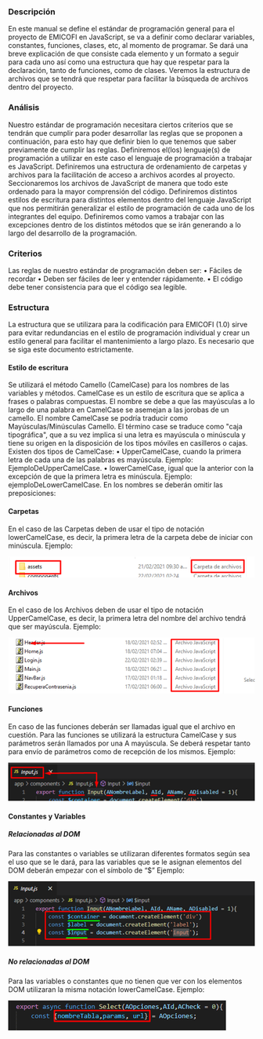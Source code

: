 ### Descripción
En este manual se define el estándar de programación general para el proyecto de EMICOFI en JavaScript, se va a definir como declarar variables, constantes, funciones, clases, etc, al momento de programar. Se dará una breve explicación de que consiste cada elemento y un formato a seguir para cada uno así como una estructura que hay que respetar para la declaración, tanto de funciones, como de clases. Veremos la estructura de archivos que se tendrá que respetar para facilitar la búsqueda de archivos dentro del proyecto.

### Análisis
Nuestro estándar de programación necesitara ciertos criterios que se tendrán que cumplir para poder desarrollar las reglas que se proponen a continuación, para esto hay que definir bien lo que tenemos que saber previamente de cumplir las reglas.
Definiremos el(los) lenguaje(s) de programación a utilizar en este caso el lenguaje de programación a trabajar es JavaScript.
Definiremos una estructura de ordenamiento de carpetas y archivos para la facilitación de acceso a archivos acordes al proyecto.
Seccionaremos los archivos de JavaScript de manera que todo este ordenado para la mayor comprensión del código.
Definiremos distintos estilos de escritura para distintos elementos dentro del lenguaje JavaScript que nos permitirán generalizar el estilo de programación de cada uno de los integrantes del equipo.
Definiremos como vamos a trabajar con las excepciones dentro de los distintos métodos que se irán generando a lo largo del desarrollo de la programación.

### Criterios
Las reglas de nuestro estándar de programación deben ser:
•	Fáciles de recordar
•	Deben ser fáciles de leer y entender rápidamente.
•	El código debe tener consistencia para que el código sea legible.

### Estructura
La estructura que se utilizara para la codificación para EMICOFI (1.0) sirve para evitar redundancias en el estilo de programación individual y crear un estilo general para facilitar el mantenimiento a largo plazo. Es necesario que se siga este documento estrictamente.

#### Estilo de escritura
Se utilizará el método Camello (CamelCase) para los nombres de las variables y métodos. 
CamelCase es un estilo de escritura que se aplica a frases o palabras compuestas. 
El nombre se debe a que las mayúsculas a lo largo de una palabra en CamelCase se asemejan a las jorobas de un camello. 
El nombre CamelCase se podría traducir como Mayúsculas/Minúsculas Camello. 
El término case se traduce como "caja tipográfica", que a su vez implica si una letra es mayúscula o minúscula y tiene su origen en la disposición de los tipos móviles en casilleros o cajas. 
Existen dos tipos de CamelCase: 
•	UpperCamelCase, cuando la primera letra de cada una de las palabras es mayúscula. Ejemplo: EjemploDeUpperCamelCase. 
•	lowerCamelCase, igual que la anterior con la excepción de que la primera letra es minúscula. Ejemplo: ejemploDeLowerCamelCase. 
En los nombres se deberán omitir las preposiciones: 

#### Carpetas
En el caso de las Carpetas deben de usar el tipo de notación lowerCamelCase, es decir, la primera letra de la carpeta debe de iniciar con minúscula.
Ejemplo:

![Imagen de como se deben nombrar las carpertas](/imagenes/ReglasCodificacion/carpetas.png)

#### Archivos
En el caso de los Archivos deben de usar el tipo de notación UpperCamelCase, es decir, la primera letra del nombre del archivo tendrá que ser mayúscula.
Ejemplo:

![Imagen de como se deben nombrar los archivos](/imagenes/ReglasCodificacion/archivos.png)

#### Funciones
En caso de las funciones deberán ser llamadas igual que el archivo en cuestión. Para las funciones se utilizará la estructura CamelCase y sus parámetros serán llamados por una A mayúscula.
Se deberá respetar tanto para envío de parámetros como de recepción de los mismos.
Ejemplo: 

![Imagen de como se deben nombrar las funciones](/imagenes/ReglasCodificacion/funciones.png)

#### Constantes y Variables
##### Relacionadas al DOM
Para las constantes o variables se utilizaran diferentes formatos según sea el uso que se le dará, para las variables que se le asignan elementos del DOM deberán empezar con el símbolo de “$”
Ejemplo:

![Imagen de como se deben nombrar las constantes o variables](/imagenes/ReglasCodificacion/vcDOM.png)

##### No relacionadas al DOM
Para las variables o constantes que no tienen que ver con los elementos DOM utilizaran la misma notación lowerCamelCase.
Ejemplo:

![Imagen de como se deben nombrar las constantes o variables](/imagenes/ReglasCodificacion/vcNoDOM.png)
